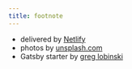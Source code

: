 ```yaml
---
title: footnote
---
```


* delivered by [Netlify](https://www.netlify.com/)
* photos by [unsplash.com](https://unsplash.com)
* Gatsby starter by [greg lobinski](https://www.greglobinski.com)